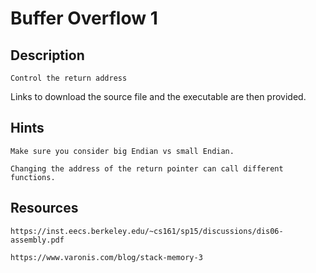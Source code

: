 # Buffer Overflow 1

## Description

```
Control the return address
```
Links to download the source file and the executable are then provided.

## Hints

```
Make sure you consider big Endian vs small Endian.
```
```
Changing the address of the return pointer can call different functions.
```

## Resources
```
https://inst.eecs.berkeley.edu/~cs161/sp15/discussions/dis06-assembly.pdf
```
```
https://www.varonis.com/blog/stack-memory-3
```

